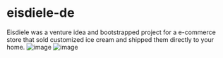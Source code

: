 # eisdiele-de
Eisdiele was a venture idea and bootstrapped project for a e-commerce store that sold customized ice cream and shipped them directly to your home.
![image](https://github.com/user-attachments/assets/5e87508c-d704-4baf-8619-98d886fc75dc)
![image](https://github.com/user-attachments/assets/a6926931-4778-4600-b2cc-7f0dd21eb60f)


